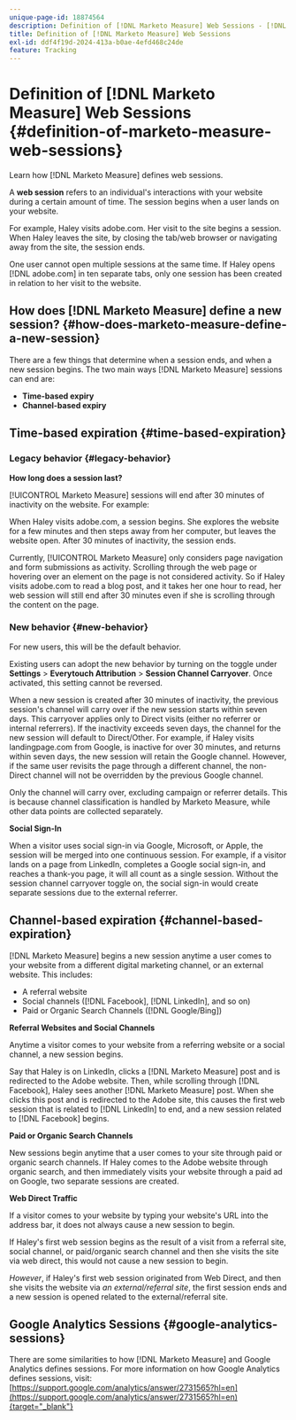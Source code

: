 ```yaml
---
unique-page-id: 18874564
description: Definition of [!DNL Marketo Measure] Web Sessions - [!DNL Marketo Measure]
title: Definition of [!DNL Marketo Measure] Web Sessions
exl-id: ddf4f19d-2024-413a-b0ae-4efd468c24de
feature: Tracking
---
```

# Definition of [!DNL Marketo Measure] Web Sessions {#definition-of-marketo-measure-web-sessions}

Learn how [!DNL Marketo Measure] defines web sessions.

A **web session** refers to an individual's interactions with your website during a certain amount of time. The session begins when a user lands on your website.

For example, Haley visits adobe.com. Her visit to the site begins a session. When Haley leaves the site, by closing the tab/web browser or navigating away from the site, the session ends.

One user cannot open multiple sessions at the same time. If Haley opens [!DNL adobe.com] in ten separate tabs, only one session has been created in relation to her visit to the website.

## How does [!DNL Marketo Measure] define a new session? {#how-does-marketo-measure-define-a-new-session}

There are a few things that determine when a session ends, and when a new session begins. The two main ways [!DNL Marketo Measure] sessions can end are:

* **Time-based expiry**
* **Channel-based expiry**

## Time-based expiration {#time-based-expiration}

### Legacy behavior {#legacy-behavior}

**How long does a session last?**

[!UICONTROL Marketo Measure] sessions will end after 30 minutes of inactivity on the website. For example:

When Haley visits adobe.com, a session begins. She explores the website for a few minutes and then steps away from her computer, but leaves the website open. After 30 minutes of inactivity, the session ends.

Currently, [!UICONTROL Marketo Measure] only considers page navigation and form submissions as activity. Scrolling through the web page or hovering over an element on the page is not considered activity. So if Haley visits adobe.com to read a blog post, and it takes her one hour to read, her web session will still end after 30 minutes even if she is scrolling through the content on the page.

### New behavior {#new-behavior}

For new users, this will be the default behavior.

Existing users can adopt the new behavior by turning on the toggle under **Settings** > **Everytouch Attribution** > **Session Channel Carryover**. Once activated, this setting cannot be reversed.

When a new session is created after 30 minutes of inactivity, the previous session's channel will carry over if the new session starts within seven days. This carryover applies only to Direct visits (either no referrer or internal referrers). If the inactivity exceeds seven days, the channel for the new session will default to Direct/Other. For example, if Haley visits landingpage.com from Google, is inactive for over 30 minutes, and returns within seven days, the new session will retain the Google channel. However, if the same user revisits the page through a different channel, the non-Direct channel will not be overridden by the previous Google channel.

Only the channel will carry over, excluding campaign or referrer details. This is because channel classification is handled by Marketo Measure, while other data points are collected separately.

**Social Sign-In**

When a visitor uses social sign-in via Google, Microsoft, or Apple, the session will be merged into one continuous session. For example, if a visitor lands on a page from LinkedIn, completes a Google social sign-in, and reaches a thank-you page, it will all count as a single session. Without the session channel carryover toggle on, the social sign-in would create separate sessions due to the external referrer.

## Channel-based expiration {#channel-based-expiration}

[!DNL Marketo Measure] begins a new session anytime a user comes to your website from a different digital marketing channel, or an external website. This includes:

* A referral website
* Social channels ([!DNL Facebook], [!DNL LinkedIn], and so on)
* Paid or Organic Search Channels ([!DNL Google/Bing])

**Referral Websites and Social Channels**

Anytime a visitor comes to your website from a referring website or a social channel, a new session begins.

Say that Haley is on LinkedIn, clicks a [!DNL Marketo Measure] post and is redirected to the Adobe website. Then, while scrolling through [!DNL Facebook], Haley sees another [!DNL Marketo Measure] post. When she clicks this post and is redirected to the Adobe site, this causes the first web session that is related to [!DNL LinkedIn] to end, and a new session related to [!DNL Facebook] begins.

**Paid or Organic Search Channels**

New sessions begin anytime that a user comes to your site through paid or organic search channels. If Haley comes to the Adobe website through organic search, and then immediately visits your website through a paid ad on Google, two separate sessions are created.

**Web Direct Traffic**

If a visitor comes to your website by typing your website's URL into the address bar, it does not always cause a new session to begin.

If Haley's first web session begins as the result of a visit from a referral site, social channel, or paid/organic search channel and then she visits the site via web direct, this would not cause a new session to begin.

_However_, if Haley's first web session originated from Web Direct, and then she visits the website via _an external/referral site_, the first session ends and a new session is opened related to the external/referral site.

## Google Analytics Sessions {#google-analytics-sessions}

There are some similarities to how [!DNL Marketo Measure] and Google Analytics defines sessions. For more information on how Google Analytics defines sessions, visit: [https://support.google.com/analytics/answer/2731565?hl=en](https://support.google.com/analytics/answer/2731565?hl=en){target="_blank"}

